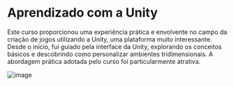 # Aprendizado com a Unity

Este curso proporcionou uma experiência prática e envolvente no campo da criação de jogos utilizando a Unity, uma plataforma muito interessante. Desde o início, fui guiado pela interface da Unity, explorando os conceitos básicos e descobrindo como personalizar ambientes tridimensionais. A abordagem prática adotada pelo curso foi particularmente atrativa.

![image](https://github.com/Thierry077/Aprendizado-com-a-Unity/assets/145200903/c4d6a9cc-3273-404b-b835-c5052355fd24)
